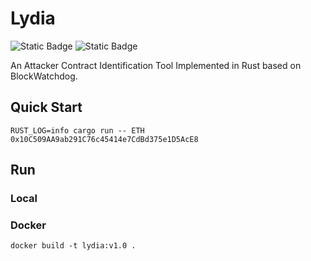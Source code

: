 # Lydia

![Static Badge](https://img.shields.io/badge/license-apache-blue)
![Static Badge](https://img.shields.io/badge/language-rust-red)

An Attacker Contract Identification Tool Implemented in Rust based on BlockWatchdog.

## Quick Start

```shell
RUST_LOG=info cargo run -- ETH 0x10C509AA9ab291C76c45414e7CdBd375e1D5AcE8
```

## Run

### Local

### Docker

```shell
docker build -t lydia:v1.0 .
```
